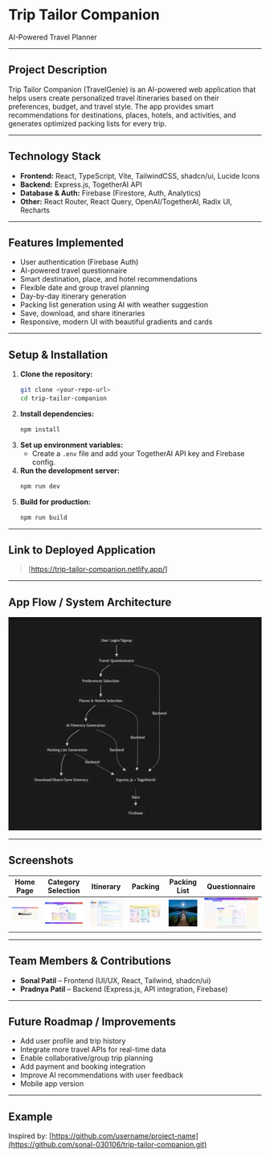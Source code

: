 # Trip Tailor Companion

AI-Powered Travel Planner

---

## Project Description
Trip Tailor Companion (TravelGenie) is an AI-powered web application that helps users create personalized travel itineraries based on their preferences, budget, and travel style. The app provides smart recommendations for destinations, places, hotels, and activities, and generates optimized packing lists for every trip.

---

## Technology Stack
- **Frontend:** React, TypeScript, Vite, TailwindCSS, shadcn/ui, Lucide Icons
- **Backend:** Express.js, TogetherAI API
- **Database & Auth:** Firebase (Firestore, Auth, Analytics)
- **Other:** React Router, React Query, OpenAI/TogetherAI, Radix UI, Recharts

---

## Features Implemented
- User authentication (Firebase Auth)
- AI-powered travel questionnaire
- Smart destination, place, and hotel recommendations
- Flexible date and group travel planning
- Day-by-day itinerary generation
- Packing list generation using AI with weather suggestion
- Save, download, and share itineraries
- Responsive, modern UI with beautiful gradients and cards

---

## Setup & Installation
1. **Clone the repository:**
   ```bash
   git clone <your-repo-url>
   cd trip-tailor-companion
   ```
2. **Install dependencies:**
   ```bash
   npm install
   ```
3. **Set up environment variables:**
   - Create a `.env` file and add your TogetherAI API key and Firebase config.
4. **Run the development server:**
   ```bash
   npm run dev
   
   ```
5. **Build for production:**
   ```bash
   npm run build
   ```

---

## Link to Deployed Application
> [https://trip-tailor-companion.netlify.app/]

---

## App Flow / System Architecture

![System Architecture Flowchart](public/Flowchart.jpg)

---

## Screenshots
| Home Page | Category Selection | Itinerary | Packing | Packing List | Questionnaire |
|-----------|-------------------|-----------|---------|--------------|---------------|
| ![Home](public/Home.jpg) | ![Category](public/Category.jpg) | ![Itinerary](public/iternary.jpg) | ![Packing](public/Packing.jpg) | ![Packing List](public/image.png) | ![Questionnaire](public/Questionnaire.jpg) |

---

## Team Members & Contributions
- **Sonal Patil** – Frontend (UI/UX, React, Tailwind, shadcn/ui)
- **Pradnya Patil** – Backend (Express.js, API integration, Firebase)

---

## Future Roadmap / Improvements
- Add user profile and trip history
- Integrate more travel APIs for real-time data
- Enable collaborative/group trip planning
- Add payment and booking integration
- Improve AI recommendations with user feedback
- Mobile app version

---

## Example
Inspired by: [https://github.com/username/project-name](https://github.com/sonal-030106/trip-tailor-companion.git)
